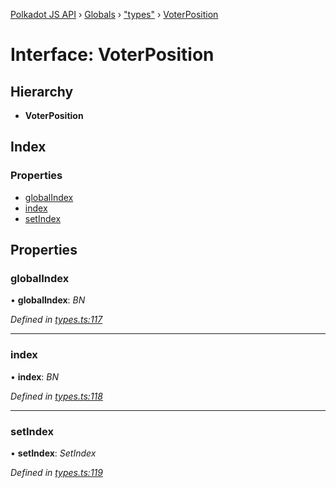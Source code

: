 [Polkadot JS API](../README.md) › [Globals](../globals.md) › ["types"](../modules/_types_.md) › [VoterPosition](_types_.voterposition.md)

# Interface: VoterPosition

## Hierarchy

* **VoterPosition**

## Index

### Properties

* [globalIndex](_types_.voterposition.md#globalindex)
* [index](_types_.voterposition.md#index)
* [setIndex](_types_.voterposition.md#setindex)

## Properties

###  globalIndex

• **globalIndex**: *BN*

*Defined in [types.ts:117](https://github.com/polkadot-js/api/blob/d194a6e4c9/packages/api-derive/src/types.ts#L117)*

___

###  index

• **index**: *BN*

*Defined in [types.ts:118](https://github.com/polkadot-js/api/blob/d194a6e4c9/packages/api-derive/src/types.ts#L118)*

___

###  setIndex

• **setIndex**: *SetIndex*

*Defined in [types.ts:119](https://github.com/polkadot-js/api/blob/d194a6e4c9/packages/api-derive/src/types.ts#L119)*
